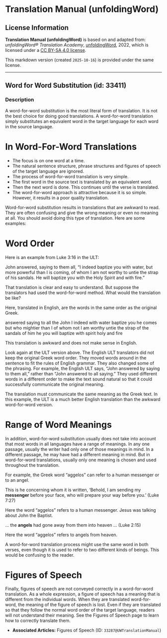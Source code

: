# Translation Manual (unfoldingWord)

## License Information

**Translation Manual (unfoldingWord)** is based on and adapted from: _unfoldingWord® Translation Academy_, [unfoldingWord](https://unfoldingword.org/utw), 2022, which is licensed under a [CC BY-SA 4.0 license](https://creativecommons.org/licenses/by-sa/4.0/legalcode.en).

This markdown version (created `2025-10-16`) is provided under the same license.



--------------------------------

## Word for Word Substitution (id: 33411)

### Description

A word\-for\-word substitution is the most literal form of translation. It is not the best choice for doing good translations. A word\-for\-word translation simply substitutes an equivalent word in the target language for each word in the source language.

In Word\-For\-Word Translations
===============================

* The focus is on one word at a time.
* The natural sentence structure, phrase structures and figures of speech of the target language are ignored.
* The process of word\-for\-word translation is very simple.
* The first word in the source text is translated by an equivalent word.
* Then the next word is done. This continues until the verse is translated.
* The word\-for\-word approach is attractive because it is so simple. However, it results in a poor quality translation.

Word\-for\-word substitution results in translations that are awkward to read. They are often confusing and give the wrong meaning or even no meaning at all. You should avoid doing this type of translation. Here are some examples:

Word Order
==========

Here is an example from Luke 3:16 in the ULT:

John answered, saying to them all, “I indeed baptize you with water, but more powerful than I is coming, of whom I am not worthy to untie the strap of his sandals. He will baptize you with the Holy Spirit and with fire.”

That translation is clear and easy to understand. But suppose the translators had used the word\-for\-word method. What would the translation be like?

Here, translated in English, are the words in the same order as the original Greek.

answered saying to all the John I indeed with water baptize you he comes but who mightier than I of whom not I am worthy untie the strap of the sandals of him he you will baptize with spirit holy and fire

This translation is awkward and does not make sense in English.

Look again at the ULT version above. The English ULT translators did not keep the original Greek word order. They moved words around in the sentence to fit the rules of English grammar. They also changed some of the phrasing. For example, the English ULT says, “John answered by saying to them all,” rather than “John answered to all saying.” They used different words in a different order to make the text sound natural so that it could successfully communicate the original meaning.

The translation must communicate the same meaning as the Greek text. In this example, the ULT is a much better English translation than the awkward word\-for\-word version.

Range of Word Meanings
======================

In addition, word\-for\-word substitution usually does not take into account that most words in all languages have a range of meanings. In any one passage, usually the writer had only one of those meanings in mind. In a different passage, he may have had a different meaning in mind. But in word\-for\-word translations, usually only one meaning is chosen and used throughout the translation.

For example, the Greek word “aggelos” can refer to a human messenger or to an angel.

This is he concerning whom it is written, ‘Behold, I am sending my **messenger** before your face, who will prepare your way before you.’ (Luke 7:27\)

Here the word “aggelos” refers to a human messenger. Jesus was talking about John the Baptist.

… the **angels** had gone away from them into heaven … (Luke 2:15\)

Here the word “aggelos” refers to angels from heaven.

A word\-for\-word translation process might use the same word in both verses, even though it is used to refer to two different kinds of beings. This would be confusing to the reader.

Figures of Speech
=================

Finally, figures of speech are not conveyed correctly in a word\-for\-word translation. As a whole expression, a figure of speech has a meaning that is different from the individual words. When they are translated word\-for\-word, the meaning of the figure of speech is lost. Even if they are translated so that they follow the normal word order of the target language, readers will not understand their meaning. See the Figures of Speech page to learn how to correctly translate them.

* **Associated Articles:** Figures of Speech (ID: `33287@UWTranslationManual`)


